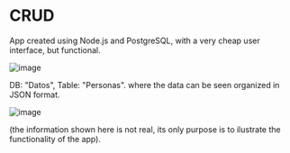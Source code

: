 # CRUD
App created using Node.js and PostgreSQL, with a very cheap user interface, but functional.

![image](https://user-images.githubusercontent.com/65868683/155350206-bc80cffd-ecc1-4261-bd95-f5a4bc2c8473.png)

DB: "Datos", Table: "Personas". where the data can be seen organized in JSON format.

![image](https://user-images.githubusercontent.com/65868683/155350839-46dde835-c18b-4a8c-b4b1-ef7a4fa1db3b.png)

(the information shown here is not real, its only purpose is to ilustrate the functionality of the app).
